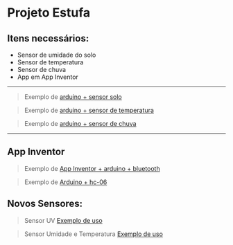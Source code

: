 # Projeto Estufa

## Itens necessários:  
- Sensor de umidade do solo  
- Sensor de temperatura
- Sensor de chuva
- App em App Inventor

*** 
> Exemplo de [arduino + sensor solo](https://blogmasterwalkershop.com.br/arduino/como-usar-com-arduino-sensor-medidor-de-umidade-do-solo-higrometro)

>Exemplo de [arduino + sensor de temperatura](https://blog.eletrogate.com/medidor-de-temperatura-com-arduino-tutorial-definitivo/)

>Exemplo de [arduino + sensor de chuva](https://blogmasterwalkershop.com.br/arduino/como-usar-com-arduino-sensor-detector-de-chuva)

***
## App Inventor

> Exemplo de [App Inventor + arduino + bluetooth](https://www.filipeflop.com/blog/como-criar-um-aplicativo-para-o-seu-projeto-com-arduino/)

> Exemplo de  [Arduino + hc-06](https://blogmasterwalkershop.com.br/arduino/como-usar-com-arduino-modulo-bluetooth-hc-05-hc-06)

## Novos Sensores:

> Sensor UV
> [Exemplo de uso](https://electropeak.com/learn/interfacing-uvm30a-uv-light-sensor-module-with-arduino/)

> Sensor Umidade e Temperatura
> [Exemplo de uso](https://lobodarobotica.com/blog/ler-temperatura-e-umidade-com-arduino-e-o-dht11/)
